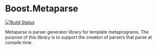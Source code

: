 # Boost.Metaparse

[![Build Status](https://secure.travis-ci.org/sabel83/metaparse.png?branch=master "Build Status")](http://travis-ci.org/sabel83/metaparse)

Metaparse is parser generator library for template metaprograms. The purpose of
this library is to support the creation of parsers that parse at compile time.

